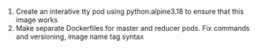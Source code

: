 1. Create an interative tty pod using python:alpine3.18 to ensure that this image works
2. Make separate Dockerfiles for master and reducer pods. Fix commands and versioning, image name tag syntax